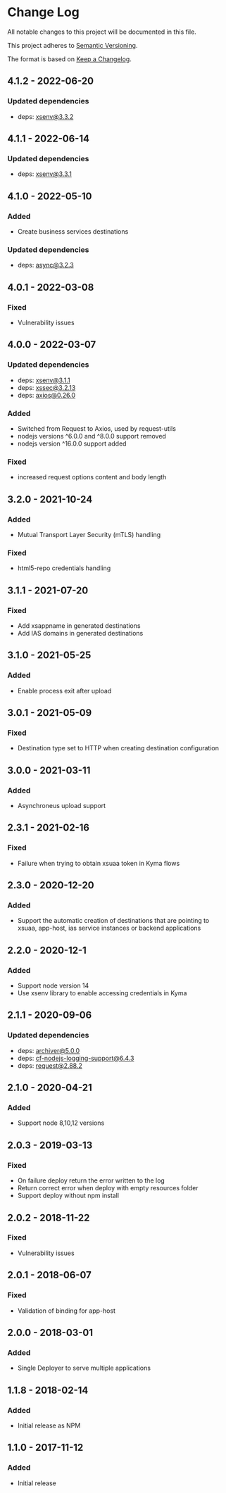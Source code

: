 # Change Log
All notable changes to this project will be documented in this file.

This project adheres to [Semantic Versioning](http://semver.org/).

The format is based on [Keep a Changelog](http://keepachangelog.com/).

## 4.1.2 - 2022-06-20

### Updated dependencies
- deps: xsenv@3.3.2


## 4.1.1 - 2022-06-14

### Updated dependencies
- deps: xsenv@3.3.1

## 4.1.0 - 2022-05-10

### Added
- Create business services destinations

### Updated dependencies
- deps: async@3.2.3

## 4.0.1 - 2022-03-08

### Fixed
- Vulnerability issues

## 4.0.0 - 2022-03-07

### Updated dependencies
- deps: xsenv@3.1.1
- deps: xssec@3.2.13
- deps: axios@0.26.0

### Added
- Switched from Request to Axios, used by request-utils
- nodejs versions ^6.0.0 and ^8.0.0 support removed
- nodejs version ^16.0.0 support added

### Fixed
- increased request options content and body length

## 3.2.0 - 2021-10-24

### Added
- Mutual Transport Layer Security (mTLS) handling

### Fixed
- html5-repo credentials handling

## 3.1.1 - 2021-07-20

### Fixed
- Add xsappname in generated destinations
- Add IAS domains in generated destinations

## 3.1.0 - 2021-05-25

### Added
- Enable process exit after upload

## 3.0.1 - 2021-05-09

### Fixed 
- Destination type set to HTTP when creating destination configuration

## 3.0.0 - 2021-03-11

### Added
- Asynchroneus upload support

## 2.3.1 - 2021-02-16

### Fixed
- Failure when trying to obtain xsuaa token in Kyma flows

## 2.3.0 - 2020-12-20

### Added
- Support the automatic creation of destinations that are pointing to xsuaa, app-host, ias service instances or backend applications

## 2.2.0 - 2020-12-1

### Added
- Support node version 14
- Use xsenv library to enable accessing credentials in Kyma

## 2.1.1 - 2020-09-06

### Updated dependencies
- deps: archiver@5.0.0
- deps: cf-nodejs-logging-support@6.4.3
- deps: request@2.88.2

## 2.1.0 - 2020-04-21

### Added
- Support node 8,10,12 versions

## 2.0.3 - 2019-03-13

### Fixed
- On failure deploy return the error written to the log
- Return correct error when deploy with empty resources folder
- Support deploy without npm install

## 2.0.2 - 2018-11-22

### Fixed
- Vulnerability issues


## 2.0.1 - 2018-06-07

### Fixed
- Validation of binding for app-host

## 2.0.0 - 2018-03-01

### Added
- Single Deployer to serve multiple applications

## 1.1.8 - 2018-02-14

### Added
- Initial release as NPM

## 1.1.0 - 2017-11-12

### Added
- Initial release
